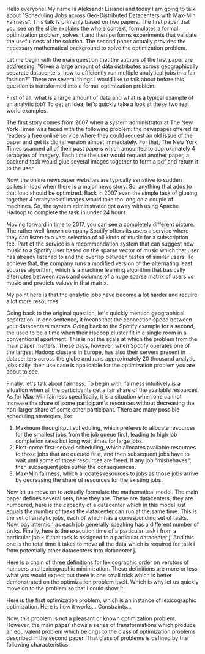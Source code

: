 Hello everyone! My name is Aleksandr Lisianoi and today I am going to
talk about "Scheduling Jobs across Geo-Distributed Datacenters with
Max-Min Fairness". This talk is primarily based on two papers. The
first paper that you see on the slide explains the whole context,
formulates a formal optimization problem, solves it and then performs
experiments that validate the usefullness of the solution. The second
paper actually provides the necessary mathematical background to solve
the optimization problem.

Let me begin with the main question that the authors of the first
paper are addressing: "Given a large amount of data distributes across
geographically separate datacenters, how to efficiently run multiple
analytical jobs in a fair fashion?" There are several things I would
like to talk about before this question is transformed into a formal
optimization problem.

First of all, what is a large amount of data and what is a typical
example of an analytic job? To get an idea, let's quickly take a look
at these two real world examples.

The first story comes from 2007 when a system administrator at The New
York Times was faced with the following problem: the newspaper offered
its readers a free online service where they could request an old
issue of the paper and get its digital version almost immediately. For
that, The New York Times scanned all of their past papers which
amounted to approximately 4 terabytes of imagery. Each time the user
would request another paper, a backend task would glue several images
together to form a pdf and return it to the user.

Now, the online newspaper websites are typically sensitive to sudden
spikes in load when there is a major news story. So, anything that
adds to that load should be optimized. Back in 2007 even the simple
task of glueing together 4 terabytes of images would take too long on
a couple of machines. So, the system administrator got away with using
Apache Hadoop to complete the task in under 24 hours.

Moving forward in time to 2017, you can see a completely different
picture. The rather well-known company Spotify offers its users a
service where they can listen to a vast selection of all kinds of
music for a subscription fee. Part of the service is a recommendation
system that can suggest new music to a Spotify user based on the
sparse vector of music which that user has already listened to and the
overlap between tastes of similar users. To achieve that, the company
runs a modified version of the alternating least squares algorithm,
which is a machine learning algorithm that basically alternates
between rows and columns of a huge sparse matrix of users vs music and
predicts values in that matrix.

My point here is that the analytic jobs have become a lot harder and
require a lot more resources.

Going back to the original question, let's quickly mention
geographical separation. In one sentence, it means that the connection
speed between your datacenters matters. Going back to the Spotify
example for a second, the used to be a time when their Hadoop cluster
fit in a single room in a conventional apartment. This is not the
scale at which the problem from the main paper matters. These days,
however, when Spotify operates one of the largest Hadoop clusters in
Europe, has also their servers present in datacenters across the globe
and runs approximately 20 thousand analytic jobs daily, their use case
is applicable for the optimization problem you are about to see.

Finally, let's talk about fairness. To begin with, fairness
intuitively is a situation when all the participants get a fair share
of the available resources. As for Max-Min fairness specifically, it
is a situation when one cannot increase the share of some
participant's resources without decreasing the non-larger share of
some other participant. There are many possible scheduling strategies, like:

1. Maximum throughtput scheduling, which preferes to allocate
resources for the smallest jobs from the job queue first, leading to
high job completion rates but long wait times for large jobs.
2. First-come first-served scheduling, which allocates available
resources to those jobs that are queued first, and then subsequent
jobs have to wait until some of those resources are freed. If any job
"misbehaves", then subsequent jobs suffer the consequences.
3. Max-Min fairness, which allocates resources to jobs as those jobs
arrive by decreasing the share of resources for the existing jobs.

Now let us move on to actually formulate the mathematical model. The
main paper defines several sets, here they are. These are datacenters,
they are numbered, here is the capacity of a datacenter which in this
model just equals the number of tasks the datacenter can run at the
same time. This is the set of analytic jobs, each of which has a
corresponding set of tasks. Now, pay attention as each job generally
speaking has a different number of tasks. Finally, here is the
execution time of a particular task i from a particular job k if that
task is assigned to a particular datacenter j. And this one is the
total time it takes to move all the data which is required for task i
from potentially other datacenters into datacenter j.

Here is a chain of three definitions for lexicographic order on
verctors of numbers and lexicographic minimization. These definitions
are more or less what you would expect but there is one small trick
which is better demonstrated on the optimization problem itself. Which
is why let us quickly move on to the problem so that I could show it.

Here is the first optimization problem, which is an instance of
lexicographic optimization. Here is how it works... Constraints...

Now, this problem is not a pleasant or known optimization
problem. However, the main paper shows a series of transformations
which produce an equivalent problem which belongs to the class of
optimization problems described in the second paper. That class of
problems is defined by the following characteristics:

